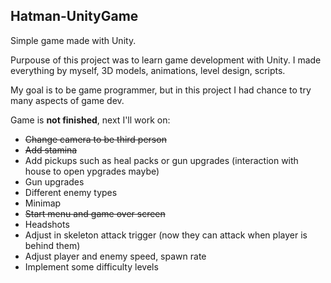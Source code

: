 ## Hatman-UnityGame
Simple game made with Unity.

Purpouse of this project was to learn game development with Unity. 
I made everything by myself, 3D models, animations, level design, scripts.

My goal is to be game programmer, but in this project I had chance to try many aspects of game dev.

Game is **not finished**, next I'll work on:

- ~~Change camera to be third person~~
- ~~Add stamina~~
- Add pickups such as heal packs or gun upgrades (interaction with house to open ypgrades maybe)
- Gun upgrades
- Different enemy types
- Minimap
- ~~Start menu and game over screen~~
- Headshots
- Adjust in skeleton attack trigger (now they can attack when player is behind them)
- Adjust player and enemy speed, spawn rate
- Implement some difficulty levels
